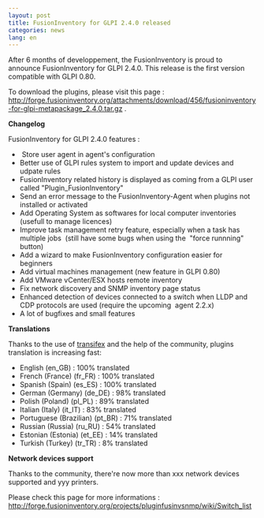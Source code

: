 ```yaml
---
layout: post
title: FusionInventory for GLPI 2.4.0 released
categories: news
lang: en
---
```


After 6 months of developpement, the FusionInventory is proud to announce FusionInventory for GLPI 2.4.0. This release is the first version compatible with GLPI 0.80.

To download the plugins, please visit this page : http://forge.fusioninventory.org/attachments/download/456/fusioninventory-for-glpi-metapackage_2.4.0.tar.gz .

<strong>Changelog</strong>

FusionInventory for GLPI 2.4.0 features :

*  Store user agent in agent's configuration
* Better use of GLPI rules system to import and update devices and udpate rules
* FusionInventory related history is displayed as coming from a GLPI user called "Plugin_FusionInventory"
* Send an error message to the FusionInventory-Agent when plugins not installed or activated
* Add Operating System as softwares for local computer inventories (usefull to manage licences)
* Improve task management retry feature, especially when a task has multiple jobs  (still have some bugs when using the  "force runnning" button)
* Add a wizard to make FusionInventory configuration easier for beginners
* Add virtual machines management (new feature in GLPI 0.80)
* Add VMware vCenter/ESX hosts remote inventory
* Fix network discovery and SNMP inventory page status
* Enhanced detection of devices connected to a switch when LLDP and CDP protocols are used (require the upcoming  agent 2.2.x)
* A lot of bugfixes and small features



<strong>Translations</strong>

Thanks to the use of <a href="https://www.transifex.net/projects/p/FusionInventory/" target="_blank">transifex</a> and the help of the community, plugins translation is increasing fast:

* English (en_GB) : 100% translated
* French (France) (fr_FR) : 100% translated
* Spanish (Spain) (es_ES) : 100% translated
* German (Germany) (de_DE) : 98% translated
* Polish (Poland) (pl_PL) : 89% translated
* Italian (Italy) (it_IT) : 83% translated
* Portuguese (Brazilian) (pt_BR) : 71% translated
* Russian (Russia) (ru_RU) : 54% translated
* Estonian (Estonia) (et_EE) : 14% translated
* Turkish (Turkey) (tr_TR) : 8% translated



<strong>Network devices support</strong>

Thanks to the community, there're now more than xxx network devices supported and yyy printers.

Please check this page for more informations : http://forge.fusioninventory.org/projects/pluginfusinvsnmp/wiki/Switch_list



